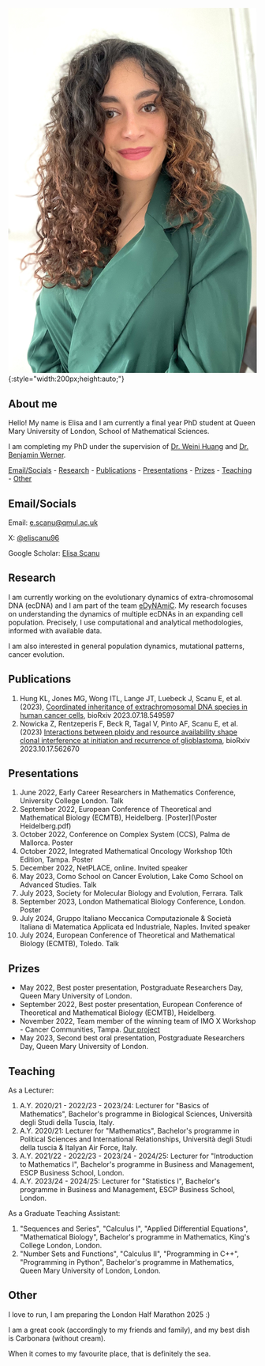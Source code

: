 ![Me](\IMG_2261.jpg){:style="width:200px;height:auto;"}


## About me

Hello! My name is Elisa and I am currently a final year PhD student at Queen Mary University of London, School of Mathematical Sciences.

I am completing my PhD under the supervision of [Dr. Weini Huang](https://www.qmul.ac.uk/maths/profiles/huangw.html) and [Dr. Benjamin Werner](https://www.bci.qmul.ac.uk/staff/dr-benjamin-werner/). 

[Email/Socials](#socials) - [Research](#research) - [Publications](#publications) - [Presentations](#presentations) - [Prizes](#prizes) - [Teaching](#teaching) - [Other](#other)

## Email/Socials

Email: [e.scanu@qmul.ac.uk](mailto:e.scanu@qmul.ac.uk)

X: [@eliscanu96](https://x.com/eliscanu96)

Google Scholar: [Elisa Scanu](https://scholar.google.com/citations?hl=it&user=juEQxZ8AAAAJ)

## Research

I am currently working on the evolutionary dynamics of extra-chromosomal DNA (ecDNA) and I am part of the team [eDyNAmiC](https://cancergrandchallenges.org/teams/edynamic). My research focuses on understanding the dynamics of multiple ecDNAs in an expanding cell population. Precisely, I use computational and analytical methodologies, informed with available data.

I am also interested in general population dynamics, mutational patterns, cancer evolution.

## Publications

1. Hung KL, Jones MG, Wong ITL, Lange JT, Luebeck J, Scanu E, et al. (2023), [Coordinated inheritance of extrachromosomal DNA species in human cancer cells](https://www.biorxiv.org/content/10.1101/2023.07.18.549597v1), bioRxiv 2023.07.18.549597
2. Nowicka Z, Rentzeperis F, Beck R, Tagal V, Pinto AF, Scanu E, et al. (2023) [Interactions between ploidy and resource availability shape clonal interference at initiation and recurrence of glioblastoma](https://www.biorxiv.org/content/10.1101/2023.10.17.562670v1), bioRxiv 2023.10.17.562670

## Presentations

1. June 2022, Early Career Researchers in Mathematics Conference, University College London. Talk
2. September 2022, European Conference of Theoretical and Mathematical Biology (ECMTB), Heidelberg. [Poster](\Poster Heidelberg.pdf)
3. October 2022, Conference on Complex System (CCS), Palma de Mallorca. Poster
4. October 2022, Integrated Mathematical Oncology Workshop 10th Edition, Tampa. Poster
5. December 2022, NetPLACE, online. Invited speaker
6. May 2023, Como School on Cancer Evolution, Lake Como School on Advanced Studies. Talk
7. July 2023, Society for Molecular Biology and Evolution, Ferrara. Talk
8. September 2023, London Mathematical Biology Conference, London. Poster
9. July 2024, Gruppo Italiano Meccanica Computazionale & Società Italiana di Matematica Applicata ed Industriale, Naples. Invited speaker
10. July 2024, European Conference of Theoretical and Mathematical Biology (ECMTB), Toledo. Talk

## Prizes

- May 2022, Best poster presentation, Postgraduate Researchers Day, Queen Mary University of London.
- September 2022, Best poster presentation, European Conference of Theoretical and Mathematical Biology (ECMTB), Heidelberg.
- November 2022, Team member of the winning team of IMO X Workshop - Cancer Communities, Tampa. [Our project](https://imoworkshop.org/IMO10/index.html)
- May 2023, Second best oral presentation, Postgraduate Researchers Day, Queen Mary University of London.

## Teaching

As a Lecturer:
1. A.Y. 2020/21 - 2022/23 - 2023/24: Lecturer for "Basics of Mathematics", Bachelor's programme in Biological Sciences, Università degli Studi della Tuscia, Italy.
2. A.Y. 2020/21: Lecturer for "Mathematics", Bachelor's programme in Political Sciences and International Relationships, Università degli Studi della tuscia & Italyan Air Force, Italy.
3. A.Y. 2021/22 - 2022/23 - 2023/24 - 2024/25: Lecturer for "Introduction to Mathematics I", Bachelor's programme in Business and Management, ESCP Business School, London.
4. A.Y. 2023/24 - 2024/25: Lecturer for "Statistics I", Bachelor's programme in Business and Management, ESCP Business School, London.

As a Graduate Teaching Assistant:
1. "Sequences and Series", "Calculus I", "Applied Differential Equations", "Mathematical Biology", Bachelor's programme in Mathematics, King's College London, London.
2. "Number Sets and Functions", "Calculus II", "Programming in C++", "Programming in Python", Bachelor's programme in Mathematics, Queen Mary University of London, London.

## Other

I love to run, I am preparing the London Half Marathon 2025 :)

I am a great cook (accordingly to my friends and family), and my best dish is Carbonara (without cream).

When it comes to my favourite place, that is definitely the sea.
